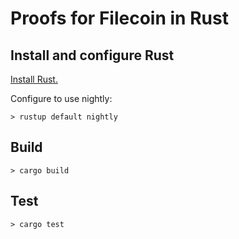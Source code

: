 # Proofs for Filecoin in Rust

## Install and configure Rust

[Install Rust.](https://www.rust-lang.org/en-US/install.html)

Configure to use nightly: 

```
> rustup default nightly
```

## Build

```
> cargo build
```

## Test

```
> cargo test
```
